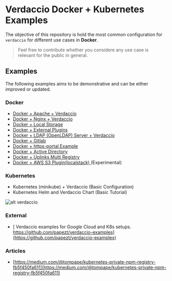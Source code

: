 # Verdaccio Docker + Kubernetes Examples

The objective of this repository is hold the most common configuration for `verdaccio` for different use cases in **Docker**.

> Feel free to contribute whether you considere any use case is relevant for the public in general.

## Examples

The following examples aims to be demonstrative and can be either improved or updated.

### Docker

* [Docker + Apache + Verdaccio](apache-verdaccio/README.md)
* [Docker + Nginx + Verdaccio](nginx-verdaccio/README.md)
* [Docker + Local Storage](docker-local-storage-volume/readme.md)
* [Docker + External Plugins](docker-plugin-external/README.md)
* [Docker + LDAP (OpenLDAP) Server + Verdaccio](ldap-verdaccio/readme.md)
* [Docker + Gitlab](gitlab-verdaccio/README.md)
* [Docker + https-portal Example](https-portal-example/README.md)
* [Docker + Active Directory](https://github.com/Mateus-Oli/verdaccio-ad-docker)
* [Docker + Uplinks Multi Registry](multi-registry-uplink/README.md)
* [Docker + AWS S3 Plugin(localstack) ](amazon-s3-docker-example/README.md) (Experimental)

### Kubernetes

* Kubernetes (minikube) + Verdaccio (Basic Configuration)
* Kubernetes Helm and Verdaccio Chart (Basic Tutorial)

![alt verdaccio](https://www.verdaccio.org/img/devops_support_grey.png "verdaccio devops")


### External

* [
Verdaccio examples for Google Cloud and K8s setups. https://github.com/papezt/verdaccio-examples](https://github.com/papezt/verdaccio-examples)


### Articles

* [https://medium.com/@tompape/kubernetes-private-npm-registry-fb5f450fa611](https://medium.com/@tompape/kubernetes-private-npm-registry-fb5f450fa611)
